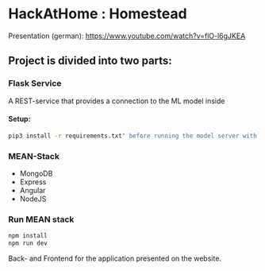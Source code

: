 # HackAtHome : Homestead

Presentation (german): https://www.youtube.com/watch?v=flO-l6gJKEA

## Project is divided into two parts:

### Flask Service
A REST-service that provides a connection to the ML model inside
#### Setup:
``` bash
pip3 install -r requirements.txt" before running the model server with "python3 app.py
```

### MEAN-Stack
- MongoDB
- Express
- Angular
- NodeJS

### Run MEAN stack

``` bash
npm install
npm run dev
```

Back- and Frontend for the application presented on the website.
